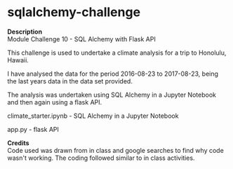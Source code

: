 # sqlalchemy-challenge


**Description**  
Module Challenge 10 - SQL Alchemy with Flask API

This challenge is used to undertake a climate analysis for a trip to Honolulu, Hawaii.

I have analysed the data for the period 2016-08-23 to 2017-08-23, being the last years data in the data set provided.

The analysis was undertaken using SQL Alchemy in a Jupyter Notebook and then again using a flask API.

climate_starter.ipynb - SQL Alchemy in a Jupyter Notebook

app.py - flask API

**Credits**    
Code used was drawn from in class and google searches to find why code wasn't working. The coding followed similar to in class activities.
